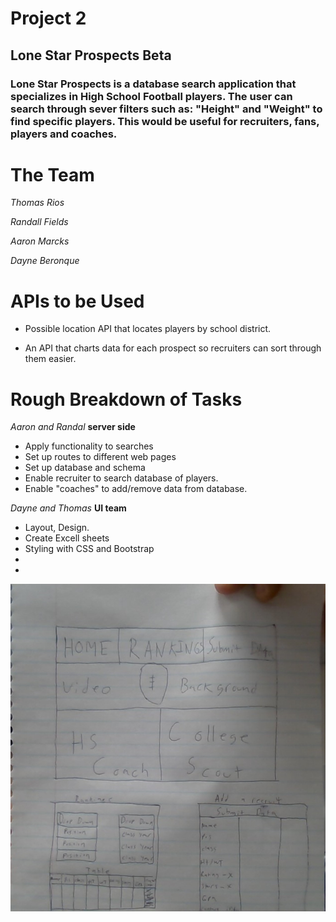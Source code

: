 # Project 2 

## Lone Star Prospects Beta ##

### Lone Star Prospects is a database search application that specializes in High School Football players.  The user can search through sever filters such as: "Height" and "Weight" to find specific players.  This would be useful for recruiters, fans, players and coaches. ### 

# The Team #

*Thomas Rios*

*Randall Fields*

*Aaron Marcks*

*Dayne Beronque*

# APIs to be Used

- Possible location API that locates players by school district.

- An API that charts data for each prospect so recruiters can sort through them easier.



# Rough Breakdown of Tasks

*Aaron and Randal* **server side**

- Apply functionality to searches
- Set up routes to different web pages
- Set up database and schema
- Enable recruiter to search database of players.
- Enable "coaches" to add/remove data from database.

*Dayne and Thomas* **UI team**

- Layout, Design.
- Create Excell sheets
- Styling with CSS and Bootstrap
- 
-


![FFFFFF](/public/images/proposal.jpg)